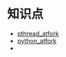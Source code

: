 # 知识点

- [pthread_atfork](https://man7.org/linux/man-pages/man3/pthread_atfork.3.html)
- [python_atfork](https://github.com/google/python-atfork/tree/main/atfork)
- 
